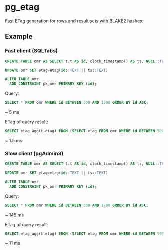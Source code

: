 # pg_etag

Fast ETag generation for rows and result sets with BLAKE2 hashes.

## Example

### Fast client (SQLTabs)

```sql
CREATE TABLE omr AS SELECT t.t AS id, clock_timestamp() AS ts, NULL::TEXT AS etag FROM generate_series(1,1000000) t

UPDATE omr SET etag=etag(id::TEXT || ts::TEXT)

ALTER TABLE omr
  ADD CONSTRAINT pk_omr PRIMARY KEY (id);
```

Query:

```sql
SELECT * FROM omr WHERE id BETWEEN 500 AND 1700 ORDER BY id ASC;
```

~ 5 ms

ETag of query result:

```sql
SELECT etag_agg(t.etag) FROM (SELECT etag FROM omr WHERE id BETWEEN 500 AND 1700 ORDER BY id ASC) t;
```

~ 1.5 ms

### Slow client (pgAdmin3)

```sql
CREATE TABLE omr AS SELECT t.t AS id, clock_timestamp() AS ts, NULL::TEXT AS etag FROM generate_series(1,1000000) t

UPDATE omr SET etag=etag(id::TEXT || ts::TEXT)

ALTER TABLE omr
  ADD CONSTRAINT pk_omr PRIMARY KEY (id);
```

Query:

```sql
SELECT * FROM omr WHERE id BETWEEN 500 AND 1700 ORDER BY id ASC;
```

~ 145 ms

ETag of query result:

```sql
SELECT etag_agg(t.etag) FROM (SELECT etag FROM omr WHERE id BETWEEN 500 AND 1700 ORDER BY id ASC) t;
```

~ 11 ms

